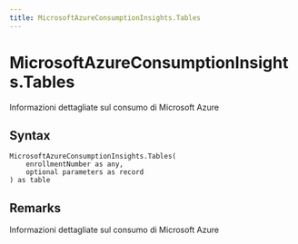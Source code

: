 ```yaml
---
title: MicrosoftAzureConsumptionInsights.Tables
---
```


# MicrosoftAzureConsumptionInsights.Tables


Informazioni dettagliate sul consumo di Microsoft Azure


## Syntax

```powerquery
MicrosoftAzureConsumptionInsights.Tables(
    enrollmentNumber as any,
    optional parameters as record
) as table
```


## Remarks

Informazioni dettagliate sul consumo di Microsoft Azure


